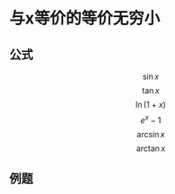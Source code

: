 # 与x等价的等价无穷小
## 公式

$$
\sin{x}
$$
$$
\tan{x}
$$
$$
\ln(1+x)
$$
$$
e^x-1
$$
$$
\arcsin{x}
$$
$$
\arctan{x}
$$

## 例题
